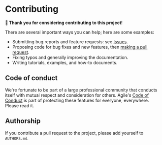 # Contributing

**🙌 Thank you for considering contributing to this project!**

There are several important ways you can help; here are some examples:

- Submitting bug reports and feature requests: see [Issues](https://github.com/agilescientific/snowfake/issues).
- Proposing code for bug fixes and new features, then [making a pull request](https://docs.github.com/en/pull-requests/collaborating-with-pull-requests/proposing-changes-to-your-work-with-pull-requests/about-pull-requests).
- Fixing typos and generally improving the documentation.
- Writing tutorials, examples, and how-to documents.


## Code of conduct

We're fortunate to be part of a large professional community that conducts itself with mutual respect and consideration for others. Agile's [Code of Conduct](https://github.com/agilescientific/community/blob/main/CODE_OF_CONDUCT.md) is part of protecting these features for everyone, everywhere. Please read it.


## Authorship

If you contribute a pull request to the project, please add yourself to `AUTHORS.md`.
